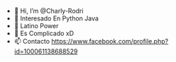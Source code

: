 - 👋 Hi, I’m @Charly-Rodri 
- 👀 Interesado En Python Java 
- 🌱 Latino Power
- 💞️ Es Complicado xD
- 📫 Contacto https://www.facebook.com/profile.php?id=100061138688529 

<!---
Charly-Rodri/Charly-Rodri is a ✨ special ✨ repository because its `README.md` (this file) appears on your GitHub profile.
You can click the Preview link to take a look at your changes.
--->

